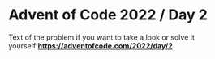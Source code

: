 # Advent of Code 2022 / Day 2

Text of the problem if you want to take a look or solve it yourself:**https://adventofcode.com/2022/day/2**
